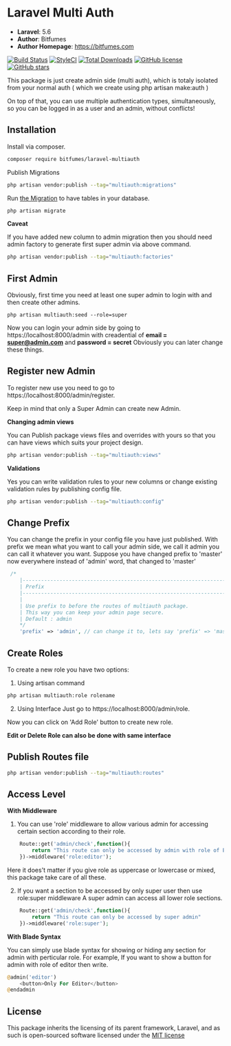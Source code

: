 # Laravel Multi Auth

- **Laravel**: 5.6
- **Author**: Bitfumes
- **Author Homepage**: https://bitfumes.com

[![Build Status](https://travis-ci.org/s-sarthak/laravel-multiauth.svg?branch=master)](https://travis-ci.org/s-sarthak/laravel-multiauth)
[![StyleCI](https://github.styleci.io/repos/143331251/shield?branch=master)](https://github.styleci.io/repos/143331251)
[![Total Downloads](https://poser.pugx.org/bitfumes/laravel-multiauth/downloads)](https://packagist.org/packages/bitfumes/laravel-multiauth)
[![GitHub license](https://img.shields.io/github/license/s-sarthak/laravel-multiauth.svg)](https://github.com/s-sarthak/laravel-multiauth/blob/master/LICENSE.md)
[![GitHub stars](https://img.shields.io/github/stars/s-sarthak/laravel-multiauth.svg)](https://github.com/s-sarthak/laravel-multiauth/stargazers)

This package is just create admin side (multi auth), which is totaly isolated from your normal auth ( which we create using php artisan make:auth )

On top of that, you can use multiple authentication types, simultaneously, so you can be logged
in as a user and an admin, without conflicts!

## Installation

Install via composer.

```bash
composer require bitfumes/laravel-multiauth
```

Publish Migrations

```bash
php artisan vendor:publish --tag="multiauth:migrations"
```

Run [the Migration](https://github.com/s-sarthak/laravel-multiauth/database/migrations/create_permission_tables.php) to have tables in your database.

```bash
php artisan migrate
```

**Caveat**

If you have added new column to admin migration then you should need admin factory to generate first super admin via above command.

```bash
php artisan vendor:publish --tag="multiauth:factories"
```


## First Admin

Obviously, first time you need at least one super admin to login with and then create other admins.

```
php artisan multiauth:seed --role=super
```

Now you can login your admin side by going to https://localhost:8000/admin with creadential of **email = super@admin.com** and **password = secret**
Obviously you can later change these things.


## Register new Admin

To register new use you need to go to https://localhost:8000/admin/register.

Keep in mind that only a Super Admin can create new Admin.


**Changing admin views**

You can Publish package views files and overrides with yours so that you can have views which suits your project design.

```bash
php artisan vendor:publish --tag="multiauth:views"
```


**Validations**

Yes you can write validation rules to your new columns or change existing validation rules by publishing config file.

```bash
php artisan vendor:publish --tag="multiauth:config"
```


## Change Prefix
You can change the prefix in your config file you have just published. 
With prefix we mean what you want to call your admin side, we call it admin you can call it whatever you want.
Suppose you have changed prefix to 'master' now everywhere instead of 'admin' word, that changed to 'master'

```php
 /*
    |--------------------------------------------------------------------------
    | Prefix
    |--------------------------------------------------------------------------
    |
    | Use prefix to before the routes of multiauth package.
    | This way you can keep your admin page secure.
    | Default : admin
    */
    'prefix' => 'admin', // can change it to, lets say 'prefix' => 'master'
```


## Create Roles

To create a new role you have two options:

1. Using artisan command

```bash
php artisan multiauth:role rolename
```

2. Using Interface
   Just go to https://localhost:8000/admin/role.

Now you can click on 'Add Role' button to create new role.

**Edit or Delete Role can also be done with same interface**

## Publish Routes file
```bash
php artisan vendor:publish --tag="multiauth:routes"
```


## Access Level

**With Middleware**

1. You can use 'role' middleware to allow various admin for accessing certain section according to their role.

```php
    Route::get('admin/check',function(){
        return "This route can only be accessed by admin with role of Editor"
    })->middleware('role:editor');
```
Here it does't matter if you give role as uppercase or lowercase or mixed, this package take care of all these.

2. If you want a section to be accessed by only super user then use role:super middleware
A super admin can access all lower role sections.
```php
    Route::get('admin/check',function(){
        return "This route can only be accessed by super admin"
    })->middleware('role:super');
```


**With Blade Syntax**

You can simply use blade syntax for showing or hiding any section for admin with perticular role.
For example, If you want to show a button for admin with role of editor then write.
```php
@admin('editor')
    <button>Only For Editor</button>
@endadmin
```


## License

This package inherits the licensing of its parent framework, Laravel, and as such is open-sourced
software licensed under the [MIT license](http://opensource.org/licenses/MIT)
